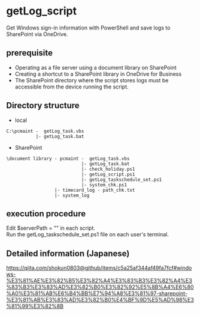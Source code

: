 # getLog_script
Get Windows sign-in information with PowerShell and save logs to SharePoint via OneDrive.

## prerequisite
* Operating as a file server using a document library on SharePoint
* Creating a shortcut to a SharePoint library in OneDrive for Business
* The SharePoint directory where the script stores logs must be accessible from the device running the script.

## Directory structure
* local
```
C:\pcmaint -  getLog_task.vbs
           |- getLog_task.bat
```
* SharePoint
```
\document library - pcmaint -  getLog_task.vbs
                            |- getLog_task.bat
                            |- check_holiday.ps1
                            |- getLog_script.ps1
                            |- getLog_taskschedule_set.ps1
                            |- system_chk.ps1
                  |- timecard_log - path_chk.txt
                  |- system_log
```
## execution procedure
Edit $serverPath = "" in each script.  
Run the getLog_taskschedule_set.ps1 file on each user's terminal.
## Detailed information (Japanese)
https://qiita.com/shokun0803@github/items/c5a25af344af49fa7fcf#windows-%E3%81%AE%E3%82%B5%E3%82%A4%E3%83%B3%E3%82%A4%E3%83%B3%E3%83%AD%E3%82%B0%E3%82%92%E5%8B%A4%E6%80%A0%E3%81%AB%E6%B4%BB%E7%94%A8%E3%81%97-sharepoint-%E3%81%AB%E3%83%AD%E3%82%B0%E4%BF%9D%E5%AD%98%E3%81%99%E3%82%8B
